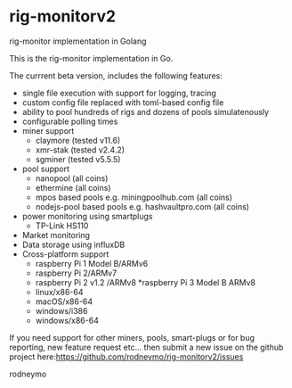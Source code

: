 # rig-monitorv2
rig-monitor implementation in Golang

This is the rig-monitor implementation in Go.  

The currrent beta version, includes the following features:

* single file execution with support for logging, tracing
* custom config file replaced with toml-based config file
* ability to pool hundreds of rigs and dozens of pools simulatenously
* configurable polling times
* miner support
  * claymore (tested v11.6)
  * xmr-stak (tested v2.4.2)
  * sgminer (tested v5.5.5)
* pool support
  * nanopool (all coins)
  * ethermine (all coins)
  * mpos based pools e.g. miningpoolhub.com (all coins)
  * nodejs-pool based pools e.g. hashvaultpro.com (all coins)
* power monitoring using smartplugs
  * TP-Link HS110
* Market monitoring
* Data storage using influxDB
* Cross-platform support
  * raspberry Pi 1 Model B/ARMv6
  * raspberry Pi 2/ARMv7
  * raspberry Pi 2 v1.2 /ARMv8
  *raspberry Pi 3 Model B ARMv8
  * linux/x86-64
  * macOS/x86-64
  * windows/i386
  * windows/x86-64

If you need support for other miners, pools, smart-plugs or for bug reporting, new feature request etc... then submit a new issue on the github project here:https://github.com/rodneymo/rig-monitorv2/issues

rodneymo
